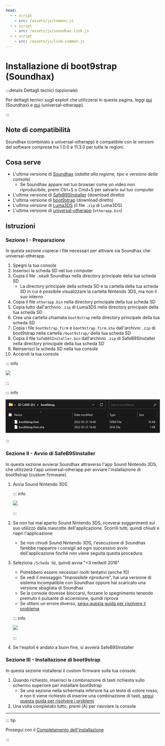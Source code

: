```yaml
---
head:
  - - script
    - src: /assets/js/common.js
  - - script
    - src: /assets/js/soundhax-link.js
  - - script
    - src: /assets/js/link-common.js
---
```


# Installazione di boot9strap (Soundhax)

:::details Dettagli tecnici (opzionale)

Per dettagli tecnici sugli exploit che utilizzerai in questa pagina, leggi [qui](https://github.com/nedwill/soundhax) (Soundhax) e [qui](https://github.com/TuxSH/universal-otherapp) (universal-otherapp).

:::

## Note di compatibilità

Soundhax (combinato a universal-otherapp) è compatibile con le versioni del software comprese tra 1.0.0 e 11.3.0 per tutte le regioni.

## Cosa serve

- L'ultima versione di [Soundhax](http://soundhax.com) _(adatta alla regione, tipo e versione della console)_
  - Se Soundhax appare nel tuo browser come un video non riproducibile, premi Ctrl+S o Cmd+S per salvarlo sul tuo computer
- L'ultima versione di [SafeB9SInstaller](https://github.com/d0k3/SafeB9SInstaller/releases/download/v0.0.7/SafeB9SInstaller-20170605-122940.zip) (download diretto)
- L'ultima versione di [boot9strap](https://github.com/SciresM/boot9strap/releases/download/1.4/boot9strap-1.4.zip) (download diretto)
- L'ultima versione di [Luma3DS](https://github.com/LumaTeam/Luma3DS/releases/latest) (il file `.zip` di Luma3DS)
- L'ultima versione di [universal-otherapp](https://github.com/TuxSH/universal-otherapp/releases/latest) (`otherapp.bin`)

## Istruzioni

### Sezione I - Preparazione

In questa sezione copierai i file necessari per attivare sia Soundhax che universal-otherapp.

1. Spegni la tua console
2. Inserisci la scheda SD nel tuo computer
3. Copia il file `.m4a`di Soundhax nella directory principale della tua scheda SD
   - La directory principale della scheda SD è la cartella della tua scheda SD in cui è possibile visualizzare la cartella Nintendo 3DS, ma non il suo interno
4. Copia il file `otherapp.bin` nella directory principale della tua scheda SD
5. Copia tutto dall'archivio `.zip` di Luma3DS nella directory principale della tua scheda SD
6. Crea una cartella chiamata `boot9strap` nella directory principale della tua scheda SD
7. Copia i file `boot9strap.firm` e `boot9strap.firm.sha` dall'archivio `.zip` di boot9strap nella cartella `/boot9strap/` della tua scheda SD
8. Copia il file `SafeB9SInstaller.bin` dall'archivio `.zip` di SafeB9SInstaller nella directory principale della tua scheda SD
9. Reinserisci la scheda SD nella tua console
10. Accendi la tua console

::: info

![](/images/screenshots/soundhax/soundhax-root-layout.png)

:::

::: info

![](/images/screenshots/boot9strap-folder.png)

:::

### Sezione II - Avvio di SafeB9SInstaller

In questa sezione avvierai Soundhax attraverso l'app Sound Nintendo 3DS, che utilizzerà l'app universal-otherapp per avviare l'installazione di boot9strap (custom firmware).

1. Avvia Sound Nintendo 3DS

   ::: info

   ![](/images/screenshots/soundhax/soundhax-welcome.png)

   :::

2. Se non hai mai aperto Sound Nintendo 3DS, riceverai suggerimenti sul suo utilizzo dalla mascotte dell'applicazione. Scorrili tutti, quindi chiudi e riapri l'applicazione
   - Se non chiudi Sound Nintendo 3DS, l'esecuzione di Soundhax farebbe riapparire i consigli ad ogni successivo avvio dell'applicazione finché non viene seguita questa procedura

3. Seleziona `/Scheda SD`, quindi avvia "<3 nedwill 2016"

   - Potrebbero essere necessari molti tentativi (anche 10)
   - Se vedi il messaggio "Impossibile riprodurre", hai una versione di sistema incompatibile con Soundhax oppure hai scaricato una versione sbagliata di Soundhax
   - Se la console dovesse bloccarsi, forzane lo spegnimento tenendo premuto il pulsante di accensione, quindi riprova
   - Se ottieni un errore diverso, [segui questa guida per risolvere il problema](troubleshooting-soundhax)

   ::: info

   ![](/images/screenshots/soundhax/soundhax-launch.png)

   :::

4. Se l'exploit è andato a buon fine, si avvierà SafeB9SInstaller

### Sezione III - Installazione di boot9strap

In questa sezione installerai il custom firmware sulla tua console.

1. Quando richiesto, inserisci la combinazione di tasti richiesta sullo schermo superiore per installare boot9strap
   - Se una sezione nella schermata inferiore ha un testo di colore rosso, e non ti viene richiesto di inserire una combinazione di tasti, [segui questa guida per risolvere i problemi](troubleshooting-soundhax)
2. Una volta completato tutto, premi (A) per riavviare la console

<!--@include: ./_include/configure-luma3ds.md -->

<!--@include: ./_include/luma3ds-installed-note.md -->

___

::: tip

Prosegui con il [Completamento dell'installazione](finalizing-setup)

:::
